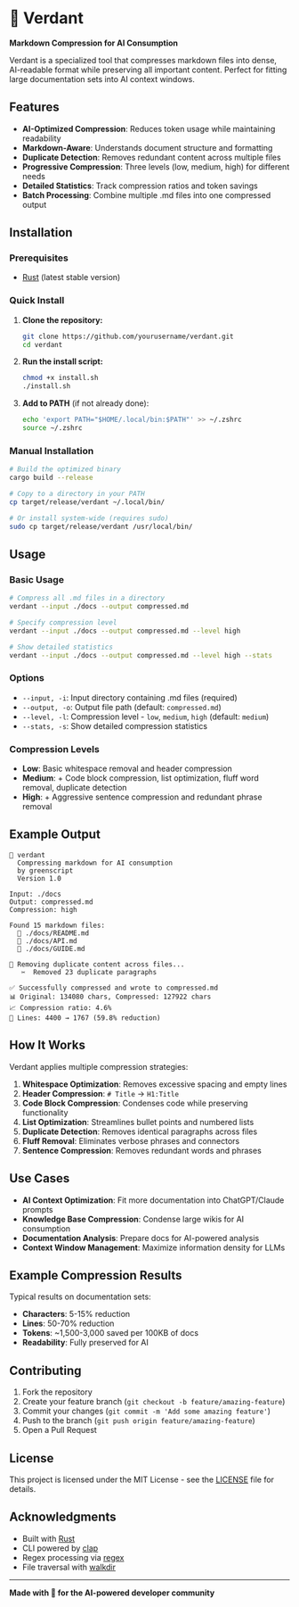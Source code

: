 # 🌱 Verdant

**Markdown Compression for AI Consumption**

Verdant is a specialized tool that compresses markdown files into dense, AI-readable format while preserving all important content. Perfect for fitting large documentation sets into AI context windows.

## Features

- **AI-Optimized Compression**: Reduces token usage while maintaining readability
- **Markdown-Aware**: Understands document structure and formatting
- **Duplicate Detection**: Removes redundant content across multiple files
- **Progressive Compression**: Three levels (low, medium, high) for different needs
- **Detailed Statistics**: Track compression ratios and token savings
- **Batch Processing**: Combine multiple .md files into one compressed output

## Installation

### Prerequisites

- [Rust](https://rustup.rs/) (latest stable version)

### Quick Install

1. **Clone the repository:**
   ```bash
   git clone https://github.com/yourusername/verdant.git
   cd verdant
   ```

2. **Run the install script:**
   ```bash
   chmod +x install.sh
   ./install.sh
   ```

3. **Add to PATH** (if not already done):
   ```bash
   echo 'export PATH="$HOME/.local/bin:$PATH"' >> ~/.zshrc
   source ~/.zshrc
   ```

### Manual Installation

```bash
# Build the optimized binary
cargo build --release

# Copy to a directory in your PATH
cp target/release/verdant ~/.local/bin/

# Or install system-wide (requires sudo)
sudo cp target/release/verdant /usr/local/bin/
```

## Usage

### Basic Usage

```bash
# Compress all .md files in a directory
verdant --input ./docs --output compressed.md

# Specify compression level
verdant --input ./docs --output compressed.md --level high

# Show detailed statistics
verdant --input ./docs --output compressed.md --level high --stats
```

### Options

- `--input, -i`: Input directory containing .md files (required)
- `--output, -o`: Output file path (default: `compressed.md`)
- `--level, -l`: Compression level - `low`, `medium`, `high` (default: `medium`)
- `--stats, -s`: Show detailed compression statistics

### Compression Levels

- **Low**: Basic whitespace removal and header compression
- **Medium**: + Code block compression, list optimization, fluff word removal, duplicate detection
- **High**: + Aggressive sentence compression and redundant phrase removal

## Example Output

```
🌱 verdant
  Compressing markdown for AI consumption
  by greenscript
  Version 1.0

Input: ./docs
Output: compressed.md
Compression: high

Found 15 markdown files:
  📄 ./docs/README.md
  📄 ./docs/API.md
  📄 ./docs/GUIDE.md

🔄 Removing duplicate content across files...
   ✂️  Removed 23 duplicate paragraphs

✅ Successfully compressed and wrote to compressed.md
📊 Original: 134080 chars, Compressed: 127922 chars
📈 Compression ratio: 4.6%
📄 Lines: 4400 → 1767 (59.8% reduction)
```

## How It Works

Verdant applies multiple compression strategies:

1. **Whitespace Optimization**: Removes excessive spacing and empty lines
2. **Header Compression**: `# Title` → `H1:Title`
3. **Code Block Compression**: Condenses code while preserving functionality
4. **List Optimization**: Streamlines bullet points and numbered lists
5. **Duplicate Detection**: Removes identical paragraphs across files
6. **Fluff Removal**: Eliminates verbose phrases and connectors
7. **Sentence Compression**: Removes redundant words and phrases

## Use Cases

- **AI Context Optimization**: Fit more documentation into ChatGPT/Claude prompts
- **Knowledge Base Compression**: Condense large wikis for AI consumption
- **Documentation Analysis**: Prepare docs for AI-powered analysis
- **Context Window Management**: Maximize information density for LLMs

## Example Compression Results

Typical results on documentation sets:
- **Characters**: 5-15% reduction
- **Lines**: 50-70% reduction  
- **Tokens**: ~1,500-3,000 saved per 100KB of docs
- **Readability**: Fully preserved for AI

## Contributing

1. Fork the repository
2. Create your feature branch (`git checkout -b feature/amazing-feature`)
3. Commit your changes (`git commit -m 'Add some amazing feature'`)
4. Push to the branch (`git push origin feature/amazing-feature`)
5. Open a Pull Request

## License

This project is licensed under the MIT License - see the [LICENSE](LICENSE) file for details.

## Acknowledgments

- Built with [Rust](https://www.rust-lang.org/)
- CLI powered by [clap](https://github.com/clap-rs/clap)
- Regex processing via [regex](https://github.com/rust-lang/regex)
- File traversal with [walkdir](https://github.com/BurntSushi/walkdir)

---

**Made with 🌱 for the AI-powered developer community**